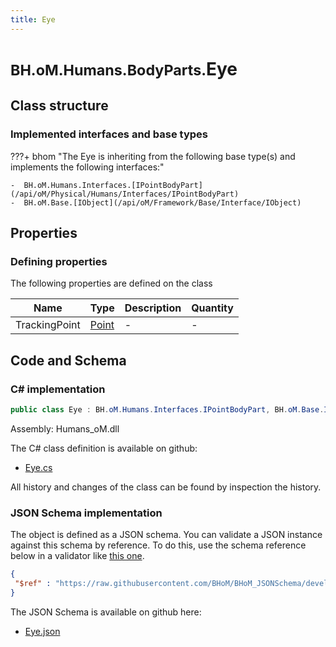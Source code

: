 ```yaml
---
title: Eye
---
```


# <small>BH.oM.Humans.BodyParts.</small>**Eye**



## Class structure

### Implemented interfaces and base types

???+ bhom "The Eye is inheriting from the following base type(s) and implements the following interfaces:"

    -  BH.oM.Humans.Interfaces.[IPointBodyPart](/api/oM/Physical/Humans/Interfaces/IPointBodyPart)
    -  BH.oM.Base.[IObject](/api/oM/Framework/Base/Interface/IObject)


## Properties



### Defining properties

The following properties are defined on the class

| Name             | Type             | Description      | Quantity         |
|------------------|------------------|------------------|------------------|
| TrackingPoint | [Point](/api/oM/Dimensional/Geometry/Vector/Point) | - | - |


## Code and Schema

### C# implementation

``` C# title="C#"
public class Eye : BH.oM.Humans.Interfaces.IPointBodyPart, BH.oM.Base.IObject
```

Assembly: Humans_oM.dll

The C# class definition is available on github:

- [Eye.cs](https://github.com/BHoM/BHoM/blob/develop/Humans_oM/BodyParts\Eye.cs)

All history and changes of the class can be found by inspection the history.
### JSON Schema implementation

The object is defined as a JSON schema. You can validate a JSON instance against this schema by reference. To do this, use the schema reference below in a validator like [this one](https://www.jsonschemavalidator.net/).

``` json title="JSON Schema"
{
 "$ref" : "https://raw.githubusercontent.com/BHoM/BHoM_JSONSchema/develop/Humans_oM/BodyParts/Eye.json"
}
```

The JSON Schema is available on github here:

- [Eye.json](https://github.com/BHoM/BHoM_JSONSchema/blob/develop/Humans_oM/BodyParts/Eye.json)
